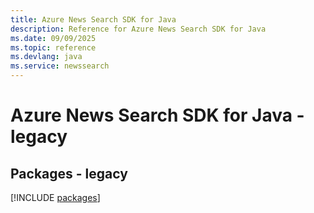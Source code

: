 ```yaml
---
title: Azure News Search SDK for Java
description: Reference for Azure News Search SDK for Java
ms.date: 09/09/2025
ms.topic: reference
ms.devlang: java
ms.service: newssearch
---
```

# Azure News Search SDK for Java - legacy
## Packages - legacy
[!INCLUDE [packages](news-search-index.md)]